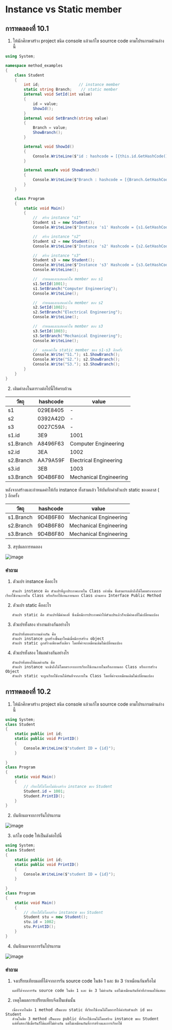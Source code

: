 # Instance vs Static member #

##  การทดลองที่ 10.1 ##

1. ให้นักศึกษาสร้าง project ชนิด console แล้วแก้ไข  sourrce code ตามโปรแกรมด้านล่างนี้


```cs
using System;

namespace method_examples
{
    class Student
    {
        int id;                 // instance member
        static string Branch;    // static member
        internal void SetId(int value)
        {
            id = value;
            ShowId();
        }
        internal void SetBranch(string value)
        {
            Branch = value;
            ShowBranch();
        }

        internal void ShowId()
        {
            Console.WriteLine($"id : hashcode = [{this.id.GetHashCode():X}], value = {id}");
        }

        internal unsafe void ShowBranch()
        {
            Console.WriteLine($"Branch : hashcode = [{Branch.GetHashCode():X}], value = {Branch}");
        }
    }

    class Program
    {
        static void Main()
        {
            //  สร้าง instance "s1"
            Student s1 = new Student();
            Console.WriteLine($"Instance 's1' Hashcode = {s1.GetHashCode():X8}");

            //  สร้าง instance "s2"
            Student s2 = new Student();
            Console.WriteLine($"Instance 's2' Hashcode = {s2.GetHashCode():X8}");

            //  สร้าง instance "s3"
            Student s3 = new Student();
            Console.WriteLine($"Instance 's3' Hashcode = {s3.GetHashCode():X8}");
            Console.WriteLine();

            //  กำหนดและแสดงค่าใน member ของ s1
            s1.SetId(1001);
            s1.SetBranch("Computer Engineering");
            Console.WriteLine();

            //  กำหนดและแสดงค่าใน member ของ s2
            s2.SetId(1002);
            s2.SetBranch("Electrical Engineering");
            Console.WriteLine();

            //  กำหนดและแสดงค่าใน member ของ s3
            s3.SetId(1003);
            s3.SetBranch("Mechanical Engineering");
            Console.WriteLine();

            //  แสดงค่าใน static member ของ s1-s3 อีกครั้ง
            Console.Write("S1."); s1.ShowBranch();
            Console.Write("S2."); s2.ShowBranch();
            Console.Write("S3."); s3.ShowBranch();
        }
    }
}


```

2. เติมค่าลงในตารางต่อไปนี้ให้ครบถ้วน


| วัตถุ         | hashcode | value                  |
|-------------|----------|------------------------|
| s1          | 029E8405 | -                      |
| s2          | 0392A42D | -                      |
| s3          | 0027C59A | -                      |
| s1.id       | 3E9      | 1001                   |
| s1.Branch   | A8496F63 | Computer Engineering   |
| s2.id       | 3EA      | 1002                   |
| s2.Branch   | AA79A59F | Electrical Engineering |
| s3.id       | 3EB      | 1003                   |
| s3.Branch   | 9D4B6F80 | Mechanical Engineering |

หลังจากสร้างและกำหนดค่าให้กับ instance ทั้งสามแล้ว ให้บันทึกค่าตัวแปร static ของคลาส (`    `) อีกครั้ง

| วัตถุ         | hashcode | value                   |
|-------------|----------|-------------------------|
| s1.Branch   | 9D4B6F80 | Mechanical Engineering  |
| s2.Branch   | 9D4B6F80 | Mechanical Engineering  |
| s3.Branch   | 9D4B6F80 | Mechanical Engineering  |


3. สรุปผลการทดลอง

![image](https://user-images.githubusercontent.com/92081884/168954391-93066761-614f-4943-8a1d-874c48659217.png)

### คำถาม ###
1. ตัวแปร instance คืออะไร
```
   ตัวแปร instance คือ ตัวแปรที่ถูกประกาศภายใน Class เท่านั้น ซึ่งสามารถเข้าถึงได้โดยตรงจากการเรียกใช้งานภายใน Class หรือเรียกใช้งานภายนอก Class ผ่านทาง Interface Public Method
```
2. ตัวแปร static คืออะไร
```
   ตัวแปร static คือ ตัวแปรที่มีค่าคงที่ ซึ่งเมื่อมีการประกาศค่าให้ตัวแปรแล้วก็จะมีค่าคงที่ไม่เปลี่ยนแปลง
```
3. ตัวแปรทั้งสอง ทำงานต่างกันอย่างไร
```
   ตัวแปรทั้งสองทำงานต่างกัน คือ 
   ตัวแปร instance ถูกสร้างขึ้นมาใหม่เมื่อมีการสร้าง object 
   ตัวแปร static ถูกสร้างเพียงครั้งเดียว โดยที่ค่าจะเหมือนเดิมไม่เปลี่ยนแปลง
```
4. ตัวแปรทั้งสอง ให้ผลต่างกันอย่างไร
```
   ตัวแปรทั้งสองให้ผลต่างกัน คือ 
   ตัวแปร instance จะเข้าถึงได้โดยตรงจากการเรียกใช้งานภายในหรือภายนอก Class หรือการสร้าง Object 
   ตัวแปร static จะถูกเรียกใช้งานได้ทันทีจากภายใน Class โดยที่ค่าจะเหมือนเดิมไม่เปลี่ยนแปลง
```

##  การทดลองที่ 10.2 ##

1. ให้นักศึกษาสร้าง project ชนิด console แล้วแก้ไข  sourrce code ตามโปรแกรมด้านล่างนี้

```cs
using System;
class Student
{
	static public int id;
	static public void PrintID()
	{
        Console.WriteLine($"student ID = {id}");
	}
	
}
class Program
{
	static void Main()
	{
		// เรียกใช้ได้โดยไม่ต้องสร้าง instance ของ Student
		Student.id = 1001;
		Student.PrintID();
	}
}
```

2. บันทึกผลจากการรันโปรแกรม

![image](https://user-images.githubusercontent.com/92081884/168956897-0c2e8f20-2eb9-41f8-a18a-3c3ffe2d3c2e.png)

3. แก้ไข code ให้เป็นดังต่อไปนี้

```cs
using System;
class Student
{
	static public int id;
	static public void PrintID()
	{
        Console.WriteLine($"student ID = {id}");
	}
	
}
class Program
{
	static void Main()
	{
		// เรียกใช้ได้โดยสร้าง instance ของ Student
		Student stu = new Student();
		stu.id = 1002;
		stu.PrintID();
	}
}
```
4. บันทึกผลจากการรันโปรแกรม

![image](https://user-images.githubusercontent.com/92081884/168960075-53811cf8-6641-4b93-a95d-7299f28f631c.png)

###  คำถาม ### 
1. จงเปรียบเทียบผลที่ได้จากการรัน source code ในข้อ 1 และ ข้อ 3 ว่าเหมือนกันหรือไม่
```
   ผลที่ได้จากการรัน source code ในข้อ 1 และ ข้อ 3 ไม่ต่างกัน แต่ไม่เหมือนกันที่ค่าที่กำหนดให้แสดง
```
2. เหตุใดผลการเปรียบเทียบจึงเป็นเช่นนั้น
```
   เนื่องจากในข้อ 1 method เป็นแบบ static ที่เรียกใช้งานได้โดยการให้ค่ากับตัวแปร id ของ Student
   ส่วนในข้อ 3 method เป็นแบบ public ที่เรียกใช้งานได้โดยสร้าง instance ของ Student
   แต่ทั้งสองวิธีเมื่อรันก็ได้ผลที่ไม่ต่างกัน แต่ไม่เหมือนกันที่การสร้างและการเรียกใช้
```



